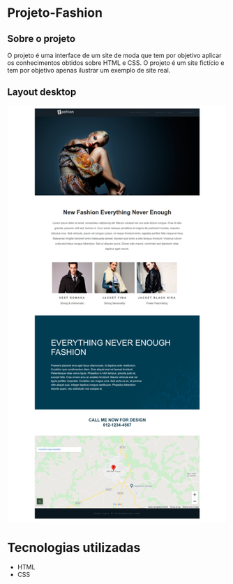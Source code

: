 # Projeto-Fashion

## Sobre o projeto
O projeto é uma interface de um site de moda que tem por objetivo aplicar os conhecimentos obtidos sobre HTML e CSS. O projeto é um site fictício e tem por 
objetivo apenas ilustrar um exemplo de site real.

## Layout desktop
![Desktop](https://github.com/kelvin-feltrin/Projeto-Fashion/blob/master/assets/Desktop.png) 

# Tecnologias utilizadas
- HTML
- CSS
